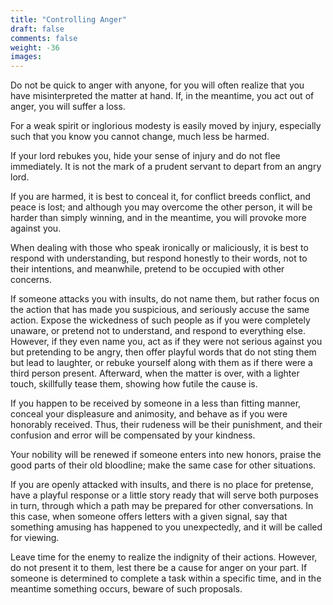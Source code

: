```yaml
---
title: "Controlling Anger"
draft: false
comments: false
weight: -36
images:
---
```


Do not be quick to anger with anyone, for you will often realize that you have misinterpreted the matter at hand. If, in the meantime, you act out of anger, you will suffer a loss.

For a weak spirit or inglorious modesty is easily moved by injury, especially such that you know you cannot change, much less be harmed.

If your lord rebukes you, hide your sense of injury and do not flee immediately. It is not the mark of a prudent servant to depart from an angry lord.

If you are harmed, it is best to conceal it, for conflict breeds conflict, and peace is lost; and although you may overcome the other person, it will be harder than simply winning, and in the meantime, you will provoke more against you.

When dealing with those who speak ironically or maliciously, it is best to respond with understanding, but respond honestly to their words, not to their intentions, and meanwhile, pretend to be occupied with other concerns.

If someone attacks you with insults, do not name them, but rather focus on the action that has made you suspicious, and seriously accuse the same action. Expose the wickedness of such people as if you were completely unaware, or pretend not to understand, and respond to everything else. However, if they even name you, act as if they were not serious against you but pretending to be angry, then offer playful words that do not sting them but lead to laughter, or rebuke yourself along with them as if there were a third person present. Afterward, when the matter is over, with a lighter touch, skillfully tease them, showing how futile the cause is.

If you happen to be received by someone in a less than fitting manner, conceal your displeasure and animosity, and behave as if you were honorably received. Thus, their rudeness will be their punishment, and their confusion and error will be compensated by your kindness.

Your nobility will be renewed if someone enters into new honors, praise the good parts of their old bloodline; make the same case for other situations.

If you are openly attacked with insults, and there is no place for pretense, have a playful response or a little story ready that will serve both purposes in turn, through which a path may be prepared for other conversations. In this case, when someone offers letters with a given signal, say that something amusing has happened to you unexpectedly, and it will be called for viewing.

Leave time for the enemy to realize the indignity of their actions. However, do not present it to them, lest there be a cause for anger on your part. If someone is determined to complete a task within a specific time, and in the meantime something occurs, beware of such proposals.
